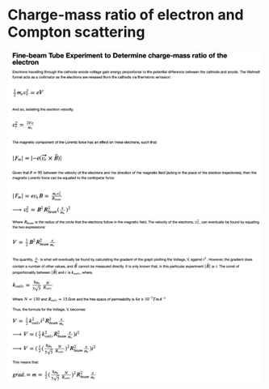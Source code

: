 # Charge-mass ratio of electron and Compton scattering

![screenshots for charge/mass theory](first_info1.png?raw=true "finding q/m")
![screenshots for charge/mass theory](second_info2.png?raw=true "finding q/m")
